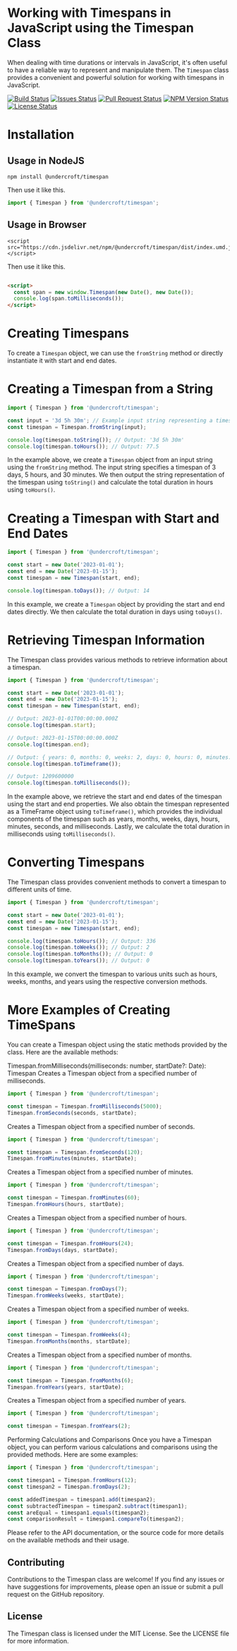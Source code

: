 # Working with Timespans in JavaScript using the Timespan Class

When dealing with time durations or intervals in JavaScript, it's often useful to have a reliable way to represent and manipulate them. The `Timespan` class provides a convenient and powerful solution for working with timespans in JavaScript.

[![Build Status](https://img.shields.io/github/actions/workflow/status/mikejg101/timespan/publish.yml)](https://img.shields.io/github/actions/workflow/status/mikejg101/timespan/publish.yml) [![Issues Status](https://img.shields.io/github/issues/mikejg101/timespan)](https://img.shields.io/github/issues/mikejg101/timespan) [![Pull Request Status](https://img.shields.io/github/issues-pr-raw/mikejg101/timespan)](https://img.shields.io/github/issues-pr-raw/mikejg101/timespan) [![NPM Version Status](https://img.shields.io/npm/v/@undercroft/timespan)](https://img.shields.io/npm/v/@undercroft/timespan) [![License Status](https://img.shields.io/github/license/mikejg101/timespan)](https://img.shields.io/github/license/mikejg101/timespan)

# Installation

## Usage in NodeJS
```shell
npm install @undercroft/timespan
```
Then use it like this.
```javascript
import { Timespan } from '@undercroft/timespan';
```

## Usage in Browser
```angular2html
<script src="https://cdn.jsdelivr.net/npm/@undercroft/timespan/dist/index.umd.js"></script>
```
Then use it like this.
```html

<script>
  const span = new window.Timespan(new Date(), new Date());
  console.log(span.toMilliseconds());
</script>
```

# Creating Timespans

To create a `Timespan` object, we can use the `fromString` method or directly instantiate it with start and end dates.

# Creating a Timespan from a String

```javascript
import { Timespan } from '@undercroft/timespan';

const input = '3d 5h 30m'; // Example input string representing a timespan
const timespan = Timespan.fromString(input);

console.log(timespan.toString()); // Output: '3d 5h 30m'
console.log(timespan.toHours()); // Output: 77.5
```

In the example above, we create a `Timespan` object from an input string using the `fromString` method. The input string specifies a timespan of 3 days, 5 hours, and 30 minutes. We then output the string representation of the timespan using `toString()` and calculate the total duration in hours using `toHours()`.

# Creating a Timespan with Start and End Dates

```javascript
import { Timespan } from '@undercroft/timespan';

const start = new Date('2023-01-01');
const end = new Date('2023-01-15');
const timespan = new Timespan(start, end);

console.log(timespan.toDays()); // Output: 14
```

In this example, we create a `Timespan` object by providing the start and end dates directly. We then calculate the total duration in days using `toDays()`.

# Retrieving Timespan Information

The Timespan class provides various methods to retrieve information about a timespan.

```js
import { Timespan } from '@undercroft/timespan';

const start = new Date('2023-01-01');
const end = new Date('2023-01-15');
const timespan = new Timespan(start, end);

// Output: 2023-01-01T00:00:00.000Z
console.log(timespan.start);

// Output: 2023-01-15T00:00:00.000Z
console.log(timespan.end);

// Output: { years: 0, months: 0, weeks: 2, days: 0, hours: 0, minutes: 0, seconds: 0, milliseconds: 0 }
console.log(timespan.toTimeframe());

// Output: 1209600000
console.log(timespan.toMilliseconds());
```

In the example above, we retrieve the start and end dates of the timespan using the start and end properties. We also obtain the timespan represented as a TimeFrame object using `toTimeframe()`, which provides the individual components of the timespan such as years, months, weeks, days, hours, minutes, seconds, and milliseconds. Lastly, we calculate the total duration in milliseconds using `toMilliseconds()`.

# Converting Timespans

The Timespan class provides convenient methods to convert a timespan to different units of time.

```js
import { Timespan } from '@undercroft/timespan';

const start = new Date('2023-01-01');
const end = new Date('2023-01-15');
const timespan = new Timespan(start, end);

console.log(timespan.toHours()); // Output: 336
console.log(timespan.toWeeks()); // Output: 2
console.log(timespan.toMonths()); // Output: 0
console.log(timespan.toYears()); // Output: 0
```

In this example, we convert the timespan to various units such as hours, weeks, months, and years using the respective conversion methods.

# More Examples of Creating TimeSpans

You can create a Timespan object using the static methods provided by the class. Here are the available methods:

Timespan.fromMilliseconds(milliseconds: number, startDate?: Date): Timespan
Creates a Timespan object from a specified number of milliseconds.

```js
import { Timespan } from '@undercroft/timespan';

const timespan = Timespan.fromMilliseconds(5000);
Timespan.fromSeconds(seconds, startDate);
```
Creates a Timespan object from a specified number of seconds.

```js
import { Timespan } from '@undercroft/timespan';

const timespan = Timespan.fromSeconds(120);
Timespan.fromMinutes(minutes, startDate);
```
Creates a Timespan object from a specified number of minutes.

```js
import { Timespan } from '@undercroft/timespan';

const timespan = Timespan.fromMinutes(60);
Timespan.fromHours(hours, startDate);
```
Creates a Timespan object from a specified number of hours.

```js
import { Timespan } from '@undercroft/timespan';

const timespan = Timespan.fromHours(24);
Timespan.fromDays(days, startDate);
```
Creates a Timespan object from a specified number of days.

```js
import { Timespan } from '@undercroft/timespan';

const timespan = Timespan.fromDays(7);
Timespan.fromWeeks(weeks, startDate);
```
Creates a Timespan object from a specified number of weeks.

```js
import { Timespan } from '@undercroft/timespan';

const timespan = Timespan.fromWeeks(4);
Timespan.fromMonths(months, startDate);
```
Creates a Timespan object from a specified number of months.

```js
import { Timespan } from '@undercroft/timespan';

const timespan = Timespan.fromMonths(6);
Timespan.fromYears(years, startDate);
```
Creates a Timespan object from a specified number of years.

```js
import { Timespan } from '@undercroft/timespan';

const timespan = Timespan.fromYears(2);
```
Performing Calculations and Comparisons
Once you have a Timespan object, you can perform various calculations and comparisons using the provided methods. Here are some examples:

```js
import { Timespan } from '@undercroft/timespan';

const timespan1 = Timespan.fromHours(12);
const timespan2 = Timespan.fromDays(2);

const addedTimespan = timespan1.add(timespan2);
const subtractedTimespan = timespan2.subtract(timespan1);
const areEqual = timespan1.equals(timespan2);
const comparisonResult = timespan1.compareTo(timespan2);
```
Please refer to the API documentation, or the source code for more details on the available methods and their usage.

## Contributing
Contributions to the Timespan class are welcome! If you find any issues or have suggestions for improvements, please open an issue or submit a pull request on the GitHub repository.

## License
The Timespan class is licensed under the MIT License. See the LICENSE file for more information.
